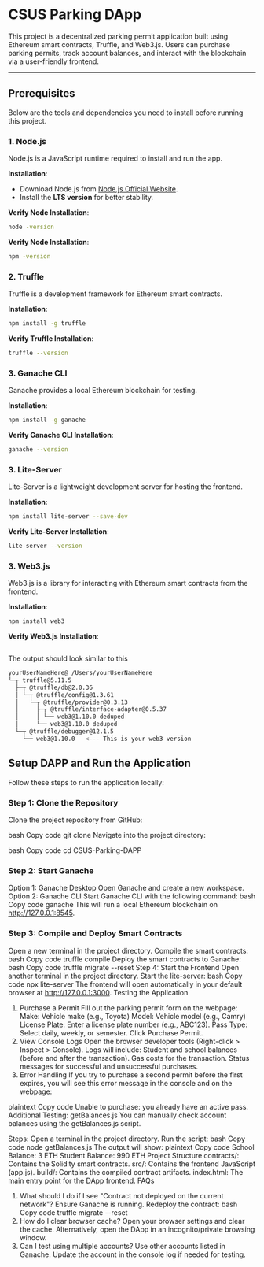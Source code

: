 # CSUS Parking DApp

This project is a decentralized parking permit application built using Ethereum smart contracts, Truffle, and Web3.js. Users can purchase parking permits, track account balances, and interact with the blockchain via a user-friendly frontend.

---

## Prerequisites

Below are the tools and dependencies you need to install before running this project.

### 1. Node.js
Node.js is a JavaScript runtime required to install and run the app.

**Installation**:
- Download Node.js from [Node.js Official Website](https://nodejs.org/).
- Install the **LTS version** for better stability.

**Verify Node Installation**:
```bash
node -version
```
**Verify Node Installation**:
```bash
npm -version
```

### 2. Truffle
Truffle is a development framework for Ethereum smart contracts.


**Installation**:
```bash
npm install -g truffle
```

**Verify Truffle Installation**:
```bash
truffle --version
```

### 3. Ganache CLI
Ganache provides a local Ethereum blockchain for testing.

**Installation**:

```bash
npm install -g ganache
```

**Verify Ganache CLI Installation**:

```bash
ganache --version
```


### 3. Lite-Server
Lite-Server is a lightweight development server for hosting the frontend.

**Installation**:
```bash
npm install lite-server --save-dev
```

**Verify Lite-Server Installation**:

```bash
lite-server --version
```

### 3. Web3.js
Web3.js is a library for interacting with Ethereum smart contracts from the frontend.

**Installation**:

```bash
npm install web3
```

**Verify Web3.js Installation**:

```bash

```

The output should look similar to this
```bash
yourUserNameHere@ /Users/yourUserNameHere
└─┬ truffle@5.11.5
  ├─┬ @truffle/db@2.0.36
  │ └─┬ @truffle/config@1.3.61
  │   └─┬ @truffle/provider@0.3.13
  │     ├─┬ @truffle/interface-adapter@0.5.37
  │     │ └── web3@1.10.0 deduped
  │     └── web3@1.10.0 deduped
  └─┬ @truffle/debugger@12.1.5
    └── web3@1.10.0   <--- This is your web3 version
```


## Setup DAPP and Run the Application
Follow these steps to run the application locally:

### Step 1: Clone the Repository
Clone the project repository from GitHub:

bash
Copy code
git clone <repository-url>
Navigate into the project directory:

bash
Copy code
cd CSUS-Parking-DAPP


### Step 2: Start Ganache
Option 1: Ganache Desktop
Open Ganache and create a new workspace.
Option 2: Ganache CLI Start Ganache CLI with the following command:
bash
Copy code
ganache
This will run a local Ethereum blockchain on http://127.0.0.1:8545.

### Step 3: Compile and Deploy Smart Contracts
Open a new terminal in the project directory.
Compile the smart contracts:
bash
Copy code
truffle compile
Deploy the smart contracts to Ganache:
bash
Copy code
truffle migrate --reset
Step 4: Start the Frontend
Open another terminal in the project directory.
Start the lite-server:
bash
Copy code
npx lite-server
The frontend will open automatically in your default browser at http://127.0.0.1:3000.
Testing the Application
1. Purchase a Permit
Fill out the parking permit form on the webpage:
Make: Vehicle make (e.g., Toyota)
Model: Vehicle model (e.g., Camry)
License Plate: Enter a license plate number (e.g., ABC123).
Pass Type: Select daily, weekly, or semester.
Click Purchase Permit.
2. View Console Logs
Open the browser developer tools (Right-click > Inspect > Console).
Logs will include:
Student and school balances (before and after the transaction).
Gas costs for the transaction.
Status messages for successful and unsuccessful purchases.
3. Error Handling
If you try to purchase a second permit before the first expires, you will see this error message in the console and on the webpage:

plaintext
Copy code
Unable to purchase: you already have an active pass.
Additional Testing: getBalances.js
You can manually check account balances using the getBalances.js script.

Steps:
Open a terminal in the project directory.
Run the script:
bash
Copy code
node getBalances.js
The output will show:
plaintext
Copy code
School Balance: 3 ETH
Student Balance: 990 ETH
Project Structure
contracts/: Contains the Solidity smart contracts.
src/: Contains the frontend JavaScript (app.js).
build/: Contains the compiled contract artifacts.
index.html: The main entry point for the DApp frontend.
FAQs
1. What should I do if I see "Contract not deployed on the current network"?
Ensure Ganache is running.
Redeploy the contract:
bash
Copy code
truffle migrate --reset
2. How do I clear browser cache?
Open your browser settings and clear the cache.
Alternatively, open the DApp in an incognito/private browsing window.
3. Can I test using multiple accounts?
Use other accounts listed in Ganache.
Update the account in the console log if needed for testing.
